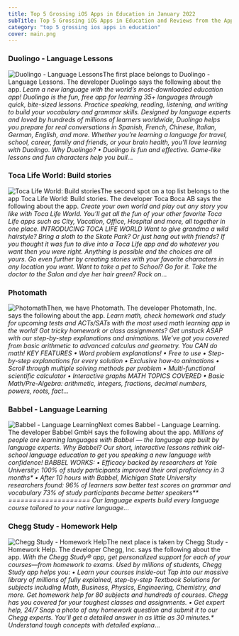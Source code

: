 ```yaml
---
title: Top 5 Grossing iOS Apps in Education in January 2022
subTitle: Top 5 Grossing iOS Apps in Education and Reviews from the AppStore in January 2022.
category: "top 5 grossing ios apps in education"
cover: main.png
---
```


### Duolingo - Language Lessons

![Duolingo - Language Lessons](https://is4-ssl.mzstatic.com/image/thumb/Purple116/v4/9e/da/d2/9edad2e7-6b88-b422-18d7-73c10bb56423/AppIcon-0-0-1x_U007emarketing-0-0-0-7-0-0-sRGB-0-0-0-GLES2_U002c0-512MB-85-220-0-0.png/100x100bb.png)The first place belongs to Duolingo - Language Lessons. The developer Duolingo says the following about the app. _Learn a new language with the world’s most-downloaded education app! Duolingo is the fun, free app for learning 35+ languages through quick, bite-sized lessons. Practice speaking, reading, listening, and writing to build your vocabulary and grammar skills.   Designed by language experts and loved by hundreds of millions of learners worldwide, Duolingo helps you prepare for real conversations in Spanish, French, Chinese, Italian, German, English, and more.  Whether you’re learning a language for travel, school, career, family and friends, or your brain health, you’ll love learning with Duolingo.  Why Duolingo? • Duolingo is fun and effective. Game-like lessons and fun characters help you buil_...

### Toca Life World: Build stories

![Toca Life World: Build stories](https://is4-ssl.mzstatic.com/image/thumb/Purple116/v4/4b/3b/12/4b3b12fc-15ab-fce6-dfc2-35395d084c19/AppIcon-0-0-1x_U007emarketing-0-0-0-6-0-0-sRGB-0-0-0-GLES2_U002c0-512MB-85-220-0-0.png/100x100bb.png)The second spot on a top list belongs to the app Toca Life World: Build stories. The developer Toca Boca AB says the following about the app. _Create your own world and play out any story you like with Toca Life World. You’ll get all the fun of your other favorite Toca Life apps such as City, Vacation, Office, Hospital and more, all together in one place.   INTRODUCING TOCA LIFE WORLD Want to give grandma a wild hairstyle? Bring a sloth to the Skate Park? Or just hang out with friends? If you thought it was fun to dive into a Toca Life app and do whatever you want then you were right. Anything is possible and the choices are all yours.   Go even further by creating stories with your favorite characters in any location you want. Want to take a pet to School? Go for it. Take the doctor to the Salon and dye her hair green? Rock on_...

### Photomath

![Photomath](https://is1-ssl.mzstatic.com/image/thumb/Purple126/v4/18/7b/c2/187bc240-91e8-dd76-aa4e-de6183d43166/AppIcon-1x_U007emarketing-0-7-0-0-85-220-0.png/100x100bb.png)Then, we have Photomath. The developer Photomath, Inc. says the following about the app. _Learn math, check homework and study for upcoming tests and ACTs/SATs with the most used math learning app in the world! Got tricky homework or class assignments? Get unstuck ASAP with our step-by-step explanations and animations.     We’ve got you covered from basic arithmetic to advanced calculus and geometry. You CAN do math!   KEY FEATURES • Word problem explanations! • Free to use • Step-by-step explanations for every solution  • Exclusive how-to animations • Scroll through multiple solving methods per problem • Multi-functional scientific calculator  • Interactive graphs  MATH TOPICS COVERED • Basic Math/Pre-Algebra: arithmetic, integers, fractions, decimal numbers, powers, roots, fact_...

### Babbel - Language Learning

![Babbel - Language Learning](https://is1-ssl.mzstatic.com/image/thumb/Purple126/v4/4e/38/96/4e3896ce-719b-1ddd-282a-f8618a4134e0/AppIcon-0-0-1x_U007emarketing-0-0-0-7-0-0-sRGB-0-0-0-GLES2_U002c0-512MB-85-220-0-0.png/100x100bb.png)Next comes Babbel - Language Learning. The developer Babbel GmbH says the following about the app. _Millions of people are learning languages with Babbel — the language app built by language experts. Why Babbel? Our short, interactive lessons rethink old-school language education to get you speaking a new language with confidence!   BABBEL WORKS:  • Efficacy backed by researchers at Yale University:  100% of study participants improved their oral proficiency in 3 months*  • After 10 hours with Babbel, Michigan State University researchers found: 96% of learners saw better test scores on grammar and vocabulary 73% of study participants became better speakers**  ====================  Our language experts build every language course tailored to your native language_...

### Chegg Study - Homework Help

![Chegg Study - Homework Help](https://is5-ssl.mzstatic.com/image/thumb/Purple126/v4/21/56/d0/2156d0bc-e854-504a-fe23-690355c51728/AppIcon-1x_U007emarketing-0-7-0-85-220.png/100x100bb.png)The next place is taken by Chegg Study - Homework Help. The developer Chegg, Inc. says the following about the app. _With the Chegg Study® app, get personalized support for each of your courses—from homework to exams.  Used by millions of students, Chegg Study app helps you:   • Learn your courses inside-out  Tap into our massive library of millions of fully explained, step-by-step Textbook Solutions for subjects including Math, Business, Physics, Engineering, Chemistry, and more. Get homework help for 80 subjects and hundreds of courses. Chegg has you covered for your toughest classes and assignments.  • Get expert help, 24/7  Snap a photo of any homework question and submit it to our Chegg experts. You’ll get a detailed answer in as little as 30 minutes.*   Understand tough concepts with detailed explana_...

